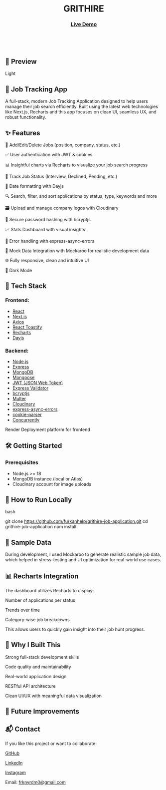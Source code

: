 <h1 align="center">GRITHIRE</h1>

<div align="center">
  <h3>
    <a href="https://grithire-job-application.onrender.com/" color="white">
      Live Demo
    </a> 
  </h3>
</div>

<br>
<br>
<br>

## 📸 Preview
<p>Light</p>

## 💼 Job Tracking App 
A full-stack, modern Job Tracking Application designed to help users manage their job search efficiently. Built using the latest web technologies like Next.js, Recharts and  this app focuses on clean UI, seamless UX, and robust functionality.


## ✨ Features

📄 Add/Edit/Delete Jobs (position, company, status, etc.)

✅ User authentication with JWT & cookies

📊 Insightful charts via Recharts to visualize your job search progress

📅 Track Job Status (Interview, Declined, Pending, etc.)

📅 Date formatting with Dayjs

🔍 Search, filter, and sort applications by status, type, keywords and more

🗃️ Upload and manage company logos with Cloudinary

🔐 Secure password hashing with bcryptjs

📈 Stats Dashboard with visual insights

🚫 Error handling with express-async-errors

🧪 Mock Data Integration with Mockaroo for realistic development data

🌐 Fully responsive, clean and intuitive UI

🌙 Dark Mode 

## 🚀 Tech Stack
### Frontend:
- [React](https://reactjs.org/)
- [Next.js](https://nextjs.org/)
- [Axios](https://axios-http.com/)
- [React Toastify](https://fkhadra.github.io/react-toastify/)
- [Recharts](https://recharts.org/)
- [Dayjs](https://day.js.org/)

### Backend:
- [Node.js](https://nodejs.org/)
- [Express](https://expressjs.com/)
- [MongoDB](https://www.mongodb.com/)
- [Mongoose](https://mongoosejs.com/)
- [JWT (JSON Web Token)](https://jwt.io/)
- [Express Validator](https://express-validator.github.io/docs/)
- [bcryptjs](https://github.com/dcodeIO/bcrypt.js)
- [Multer](https://github.com/expressjs/multer)
- [Cloudinary](https://cloudinary.com/)
- [express-async-errors](https://www.npmjs.com/package/express-async-errors)
- [cookie-parser](https://www.npmjs.com/package/cookie-parser)
- [Concurrently](https://www.npmjs.com/package/concurrently)

Render	Deployment platform for frontend

## 🛠️ Getting Started

### Prerequisites
- Node.js >= 18
- MongoDB instance (local or Atlas)
- Cloudinary account for image uploads

## 🧰 How to Run Locally

bash

git clone https://github.com/furkanhelp/grithire-job-application.git
cd grithire-job-application
npm install


## 🧪 Sample Data
During development, I used Mockaroo to generate realistic sample job data, which helped in stress-testing and UI optimization for real-world use cases.

## 📊 Recharts Integration
The dashboard utilizes Recharts to display:

Number of applications per status

Trends over time

Category-wise job breakdowns

This allows users to quickly gain insight into their job hunt progress.


## 🎯 Why I Built This
Strong full-stack development skills

Code quality and maintainability

Real-world application design

RESTful API architecture

Clean UI/UX with meaningful data visualization

## 📌 Future Improvements


## 📬 Contact
If you like this project or want to collaborate:

[GitHub](https://github.com/furkanhelp)

[LinkedIn](https://www.linkedin.com/in/furkanyardm/)

[Instagram](https://instagram.com/furkan_help)

Email: frknyrdm0@gmail.com

